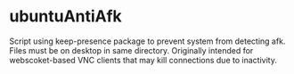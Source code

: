 # ubuntuAntiAfk
Script using keep-presence package to prevent system from detecting afk. Files must be on desktop in same directory. Originally intended for webscoket-based VNC
 clients that may kill connections due to inactivity.
